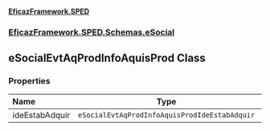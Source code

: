 #### [EficazFramework.SPED](EficazFrameworkSPED.md 'EficazFramework SPED')
### [EficazFramework.SPED.Schemas.eSocial](EficazFramework.SPED.Schemas.eSocial.md 'EficazFramework.SPED.Schemas.eSocial')

## eSocialEvtAqProdInfoAquisProd Class
### Properties

| Name | Type | |
| :--- | :---: | :--- |
| ideEstabAdquir | `eSocialEvtAqProdInfoAquisProdIdeEstabAdquir` |  |
